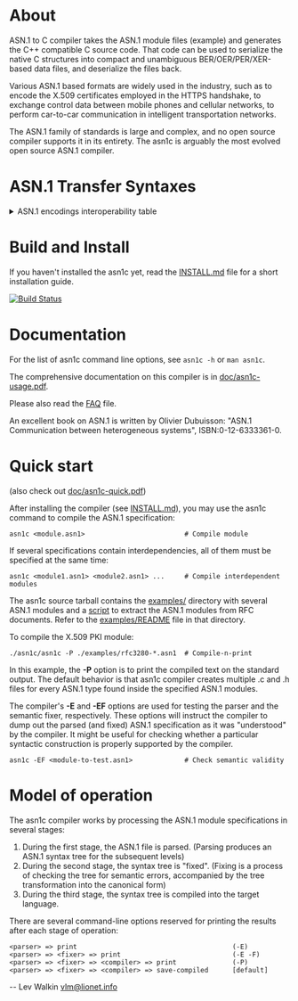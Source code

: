# About

ASN.1 to C compiler takes the ASN.1 module files (example) and generates
the C++ compatible C source code. That code can be used to serialize
the native C structures into compact and unambiguous BER/OER/PER/XER-based
data files, and deserialize the files back.

Various ASN.1 based formats are widely used in the industry,
such as to encode the X.509 certificates employed in the HTTPS handshake,
to exchange control data between mobile phones and cellular networks,
to perform car-to-car communication in intelligent transportation networks.

The ASN.1 family of standards is large and complex, and no open source
compiler supports it in its entirety.
The asn1c is arguably the most evolved open source ASN.1 compiler.

# ASN.1 Transfer Syntaxes
<details>
<summary>ASN.1 encodings interoperability table</summary>

The ASN.1 family of standards define a number of ways to encode data,
including byte-oriented (e.g., BER), bit-oriented (e.g., PER),
and textual (e.g., XER). Some encoding variants (e.g., DER) are just stricter
variants of the more general encodings (e.g., BER).

The interoperability table below specifies which API functions can be used
to exchange data in a compatible manner. If you need to _produce_ data
conforming to the standard specified in the column 1,
use the API function in the column 2.
If you need to _process_ data conforming to the standard(s) specified in the
column 3, use the API function specified in column 4.
See the [doc/asn1c-usage.pdf](doc/asn1c-usage.pdf) for details.

Encoding       | API function       | Understood by | API function
-------------- | ------------------ | ------------- | -------------
BER            | der_encode()       | BER           | ber_decode()
DER            | der_encode()       | DER, BER      | ber_decode()
CER            | _not supported_    | CER, BER      | ber_decode()
BASIC-OER      | oer_encode()       | *-OER         | oer_decode()
CANONICAL-OER  | oer_encode()       | *-OER         | oer_decode()
BASIC-UPER     | uper_encode()      | *-UPER        | uper_decode()
CANONICAL-UPER | uper_encode()      | *-UPER        | uper_decode()
*-APER         | _not supported_    | *-APER        | _not supported_
BASIC-XER      | xer_encode(XER_F_BASIC)    | *-XER | xer_decode()
CANONICAL-XER  | xer_encode(XER_F_CANONICAL)| *-XER | xer_decode()

*) Asterisk means both BASIC and CANONICAL variants.
</details>

# Build and Install

If you haven't installed the asn1c yet, read the [INSTALL.md](INSTALL.md) file
for a short installation guide.

[![Build Status](https://travis-ci.org/vlm/asn1c.svg?branch=master)](https://travis-ci.org/vlm/asn1c)

# Documentation

For the list of asn1c command line options, see `asn1c -h` or `man asn1c`.

The comprehensive documentation on this compiler is in [doc/asn1c-usage.pdf](doc/asn1c-usage.pdf).

Please also read the [FAQ](FAQ) file.

An excellent book on ASN.1 is written by Olivier Dubuisson:
"ASN.1 Communication between heterogeneous systems", ISBN:0-12-6333361-0.

# Quick start

(also check out [doc/asn1c-quick.pdf](doc/asn1c-quick.pdf))

After installing the compiler (see [INSTALL.md](INSTALL.md)), you may use
the asn1c command to compile the ASN.1 specification:

    asn1c <module.asn1>                         # Compile module

If several specifications contain interdependencies, all of them must be
specified at the same time:

    asn1c <module1.asn1> <module2.asn1> ...     # Compile interdependent modules

The asn1c source tarball contains the [examples/](examples/) directory
with several ASN.1 modules and a [script](examples/crfc2asn1.pl)
to extract the ASN.1 modules from RFC documents.
Refer to the [examples/README](examples/README) file in that directory.

To compile the X.509 PKI module:

    ./asn1c/asn1c -P ./examples/rfc3280-*.asn1  # Compile-n-print

In this example, the **-P** option is to print the compiled text on the
standard output. The default behavior is that asn1c compiler creates
multiple .c and .h files for every ASN.1 type found inside the specified
ASN.1 modules.

The compiler's **-E** and **-EF** options are used for testing the parser and
the semantic fixer, respectively. These options will instruct the compiler
to dump out the parsed (and fixed) ASN.1 specification as it was
"understood" by the compiler. It might be useful for checking
whether a particular syntactic construction is properly supported
by the compiler.

    asn1c -EF <module-to-test.asn1>             # Check semantic validity

# Model of operation

The asn1c compiler works by processing the ASN.1 module specifications
in several stages:

1. During the first stage, the ASN.1 file is parsed.
   (Parsing produces an ASN.1 syntax tree for the subsequent levels)
2. During the second stage, the syntax tree is "fixed".
   (Fixing is a process of checking the tree for semantic errors,
   accompanied by the tree transformation into the canonical form)
3. During the third stage, the syntax tree is compiled into the target language.

There are several command-line options reserved for printing the results
after each stage of operation:

    <parser> => print                                       (-E)
    <parser> => <fixer> => print                            (-E -F)
    <parser> => <fixer> => <compiler> => print              (-P)
    <parser> => <fixer> => <compiler> => save-compiled      [default]


-- 
Lev Walkin
vlm@lionet.info
